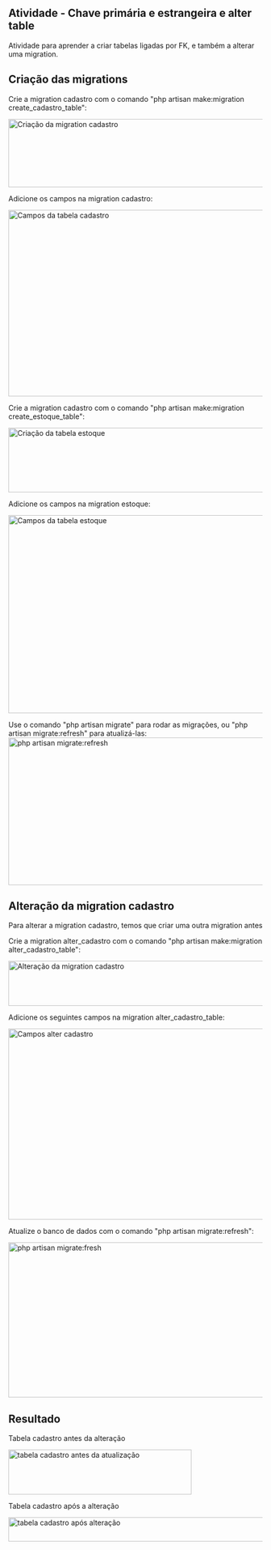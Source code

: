 ## Atividade - Chave primária e estrangeira e alter table

Atividade para aprender a criar tabelas ligadas por FK, e também a alterar uma migration.

## Criação das migrations

Crie a migration cadastro com o comando "php artisan make:migration create_cadastro_table":

<img width="1467" height="135" alt="Criação da migration cadastro" src="https://github.com/user-attachments/assets/2cb0ce3e-1c35-4924-a5f0-dc02ca4cfd3b" />

Adicione os campos na migration cadastro:

<img width="628" height="369" alt="Campos da tabela cadastro" src="https://github.com/user-attachments/assets/92b76fe9-8da0-4c85-a6c3-b30d377f6b58" />

Crie a migration cadastro com o comando "php artisan make:migration create_estoque_table":

<img width="1437" height="128" alt="Criação da tabela estoque" src="https://github.com/user-attachments/assets/1ac76005-5e38-443d-a8df-e6ad516788ca" />

Adicione os campos na migration estoque:

<img width="719" height="392" alt="Campos da tabela estoque" src="https://github.com/user-attachments/assets/5d230c80-082d-49f8-ba4e-7bb14c26fcef" />

Use o comando "php artisan migrate" para rodar as migrações, ou "php artisan migrate:refresh" para atualizá-las:
<img width="1286" height="292" alt="php artisan migrate:refresh" src="https://github.com/user-attachments/assets/e3de12c3-62c6-45f7-9d6d-b64609ac042f" />

## Alteração da migration cadastro

Para alterar a migration cadastro, temos que criar uma outra migration antes

Crie a migration alter_cadastro com o comando "php artisan make:migration alter_cadastro_table":

<img width="1443" height="89" alt="Alteração da migration cadastro" src="https://github.com/user-attachments/assets/f50473bb-8e7a-4d65-a83a-e6422112dd06" />

Adicione os seguintes campos na migration alter_cadastro_table:

<img width="737" height="378" alt="Campos alter cadastro" src="https://github.com/user-attachments/assets/f5954afa-356a-441c-9092-ca10ce8bdd7e" />

Atualize o banco de dados com o comando "php artisan migrate:refresh":

<img width="1291" height="307" alt="php artisan migrate:fresh" src="https://github.com/user-attachments/assets/ed3b9573-0304-40c2-a749-d36120f028ef" />

## Resultado

Tabela cadastro antes da alteração

<img width="363" height="89" alt="tabela cadastro antes da atualização" src="https://github.com/user-attachments/assets/98956825-f1a1-49f4-8b01-eed25f2687e6" />

Tabela cadastro após a alteração

<img width="525" height="48" alt="tabela cadastro após alteração" src="https://github.com/user-attachments/assets/e447fa94-5358-45fc-bf06-04bd43fd2823" />
